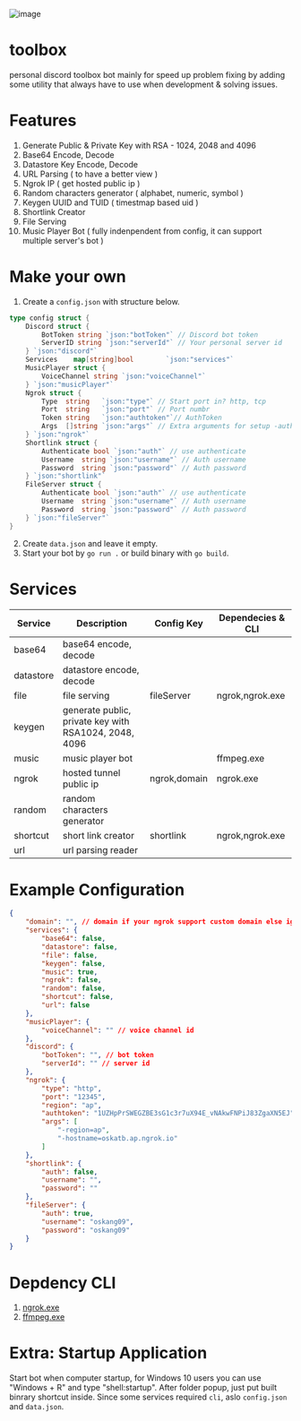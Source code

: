 ![image](https://user-images.githubusercontent.com/15674107/119238117-3503b280-bb73-11eb-9e58-bceca156d728.png)

# toolbox

personal discord toolbox bot mainly for speed up problem fixing by adding some utility that always have to use when development & solving issues.

# Features

1. Generate Public & Private Key with RSA - 1024, 2048 and 4096
2. Base64 Encode, Decode
3. Datastore Key Encode, Decode
4. URL Parsing ( to have a better view )
5. Ngrok IP ( get hosted public ip )
6. Random characters generator ( alphabet, numeric, symbol )
7. Keygen UUID and TUID ( timestmap based uid )
8. Shortlink Creator
9. File Serving
10. Music Player Bot ( fully indenpendent from config, it can support multiple server's bot )

# Make your own

1. Create a `config.json` with structure below.

```go
type config struct {
	Discord struct {
		BotToken string `json:"botToken"` // Discord bot token
		ServerID string `json:"serverId"` // Your personal server id
	} `json:"discord"`
	Services    map[string]bool        `json:"services"`
	MusicPlayer struct {
		VoiceChannel string `json:"voiceChannel"`
	} `json:"musicPlayer"`
	Ngrok struct {
		Type  string   `json:"type"` // Start port in? http, tcp
		Port  string   `json:"port"` // Port numbr
		Token string   `json:"authtoken"`// AuthToken
		Args  []string `json:"args"` // Extra arguments for setup -auth, -region, 
	} `json:"ngrok"`
	Shortlink struct {
		Authenticate bool `json:"auth"` // use authenticate
		Username  string `json:"username"` // Auth username
		Password  string `json:"password"` // Auth password
	} `json:"shortlink"`
	FileServer struct {
		Authenticate bool `json:"auth"` // use authenticate
		Username  string `json:"username"` // Auth username
		Password  string `json:"password"` // Auth password
	} `json:"fileServer"`
}
```

2. Create `data.json` and leave it empty.
3. Start your bot by `go run .` or build binary with `go build`.


# Services

| Service   | Description                                           | Config Key   | Dependecies & CLI |
| --------- | ----------------------------------------------------- | ------------ | ----------------- |
| base64    | base64 encode, decode                                 |              |                   |
| datastore | datastore encode, decode                              |              |                   |
| file      | file serving                                          | fileServer   | ngrok,ngrok.exe   |
| keygen    | generate public, private key with RSA1024, 2048, 4096 |              |                   |
| music     | music player bot                                      |              | ffmpeg.exe        |
| ngrok     | hosted tunnel public ip                               | ngrok,domain | ngrok.exe         |
| random    | random characters generator                           |              |                   |
| shortcut  | short link creator                                    | shortlink    | ngrok,ngrok.exe   |
| url       | url parsing reader                                    |              |                   |

# Example Configuration

```json
{
    "domain": "", // domain if your ngrok support custom domain else ignore it.
    "services": {
        "base64": false,
        "datastore": false,
        "file": false,
        "keygen": false,
        "music": true,
        "ngrok": false,
        "random": false,
        "shortcut": false,
        "url": false
    },
    "musicPlayer": {
        "voiceChannel": "" // voice channel id 
    },
    "discord": {
        "botToken": "", // bot token
        "serverId": "" // server id
    },
    "ngrok": {
        "type": "http",
        "port": "12345",
        "region": "ap",
        "authtoken": "1UZHpPrSWEGZBE3sG1c3r7uX94E_vNAkwFNPiJ83ZgaXN5EJ",
        "args": [
            "-region=ap",
            "-hostname=oskatb.ap.ngrok.io"
        ]
    },
    "shortlink": {
        "auth": false,
        "username": "",
        "password": ""
    },
    "fileServer": {
        "auth": true,
        "username": "oskang09",
        "password": "oskang09"
    }
}
```

# Depdency CLI

1. [ngrok.exe](https://ngrok.com/download)
2. [ffmpeg.exe](https://ffmpeg.org/download.html)

# Extra: Startup Application

Start bot when computer startup, for Windows 10 users you can use "Windows + R" and type "shell:startup". After folder popup, just put built binrary shortcut inside. Since some services required `cli`, aslo `config.json` and `data.json`.